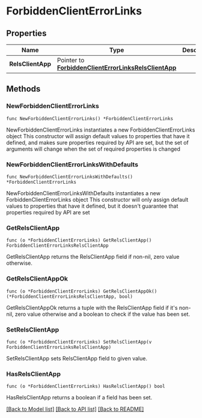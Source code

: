 # ForbiddenClientErrorLinks

## Properties

Name | Type | Description | Notes
------------ | ------------- | ------------- | -------------
**RelsClientApp** | Pointer to [**ForbiddenClientErrorLinksRelsClientApp**](ForbiddenClientErrorLinksRelsClientApp.md) |  | [optional] 

## Methods

### NewForbiddenClientErrorLinks

`func NewForbiddenClientErrorLinks() *ForbiddenClientErrorLinks`

NewForbiddenClientErrorLinks instantiates a new ForbiddenClientErrorLinks object
This constructor will assign default values to properties that have it defined,
and makes sure properties required by API are set, but the set of arguments
will change when the set of required properties is changed

### NewForbiddenClientErrorLinksWithDefaults

`func NewForbiddenClientErrorLinksWithDefaults() *ForbiddenClientErrorLinks`

NewForbiddenClientErrorLinksWithDefaults instantiates a new ForbiddenClientErrorLinks object
This constructor will only assign default values to properties that have it defined,
but it doesn't guarantee that properties required by API are set

### GetRelsClientApp

`func (o *ForbiddenClientErrorLinks) GetRelsClientApp() ForbiddenClientErrorLinksRelsClientApp`

GetRelsClientApp returns the RelsClientApp field if non-nil, zero value otherwise.

### GetRelsClientAppOk

`func (o *ForbiddenClientErrorLinks) GetRelsClientAppOk() (*ForbiddenClientErrorLinksRelsClientApp, bool)`

GetRelsClientAppOk returns a tuple with the RelsClientApp field if it's non-nil, zero value otherwise
and a boolean to check if the value has been set.

### SetRelsClientApp

`func (o *ForbiddenClientErrorLinks) SetRelsClientApp(v ForbiddenClientErrorLinksRelsClientApp)`

SetRelsClientApp sets RelsClientApp field to given value.

### HasRelsClientApp

`func (o *ForbiddenClientErrorLinks) HasRelsClientApp() bool`

HasRelsClientApp returns a boolean if a field has been set.


[[Back to Model list]](../README.md#documentation-for-models) [[Back to API list]](../README.md#documentation-for-api-endpoints) [[Back to README]](../README.md)


